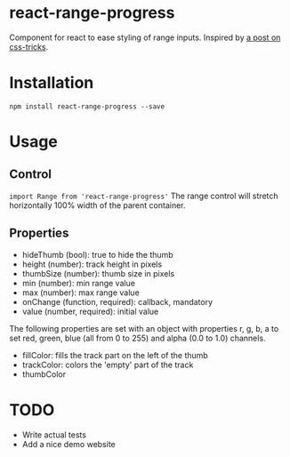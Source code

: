 # react-range-progress
Component for react to ease styling of range inputs.
Inspired by [a post on css-tricks](https://css-tricks.com/custom-interactive-range-inputs/).

# Installation
`npm install react-range-progress --save`

# Usage
## Control
`import Range from 'react-range-progress'`
The range control will stretch horizontally 100% width of the parent container.

## Properties
* hideThumb (bool): true to hide the thumb
* height (number): track height in pixels
* thumbSize (number): thumb size in pixels
* min (number): min range value
* max (number): max range value
* onChange (function, required): callback, mandatory
* value (number, required): initial value

The following properties are set with an object with properties r, g, b, a to set red, green, blue (all from 0 to 255) and alpha (0.0 to 1.0) channels.

* fillColor: fills the track part on the left of the thumb
* trackColor: colors the 'empty' part of the track
* thumbColor

# TODO
* Write actual tests
* Add a nice demo website
